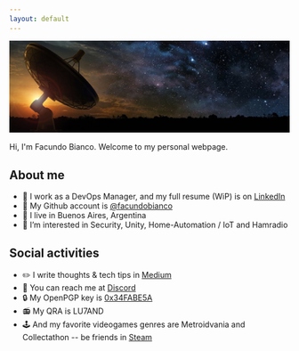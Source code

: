 ```yaml
---
layout: default
---
```


![Banner](assets/banner.jpeg)

Hi, I'm Facundo Bianco. Welcome to my personal webpage.

## About me

- 👔 I work as a DevOps Manager, and my full resume (WiP) is on [LinkedIn](https://www.linkedin.com/in/facundobianco)
- 🔨 My Github account is [@facundobianco](https://github.com/facundobianco)
- 📍 I live in Buenos Aires, Argentina
- 👀 I’m interested in Security, Unity, Home-Automation / IoT and Hamradio

## Social activities

- ✏️  I write thoughts & tech tips in [Medium](https://medium.com/@facundobianco)
- 💬 You can reach me at [Discord](https://discordapp.com/channels/@facundobianco)
- 🔒 My OpenPGP key is [0x34FABE5A](files/id_gpg.pub)
- 📻 My QRA is LU7AND
- 🕹️ And my favorite videogames genres are Metroidvania and Collectathon -- be friends in [Steam](https://steamcommunity.com/id/facundobianco/)
